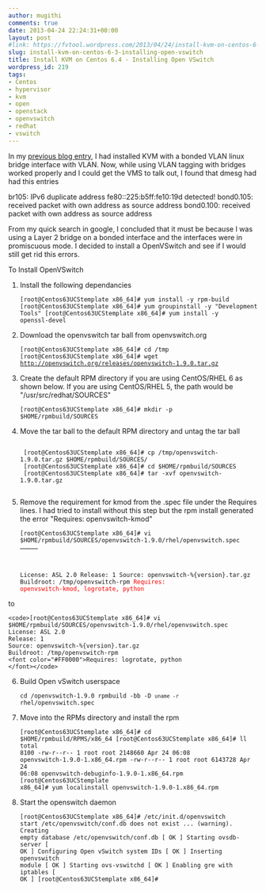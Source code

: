 ```yaml
---
author: mugithi
comments: true
date: 2013-04-24 22:24:31+00:00
layout: post
#link: https://fvtool.wordpress.com/2013/04/24/install-kvm-on-centos-6-3-installing-open-vswitch/
slug: install-kvm-on-centos-6-3-installing-open-vswitch
title: Install KVM on Centos 6.4 - Installing Open VSwitch
wordpress_id: 219
tags:
- Centos
- hypervisor
- kvm
- open
- openstack
- openvswitch
- redhat
- vswitch
---
```


In my [previous blog entry](https://fvtool.wordpress.com/2013/04/19/install-kvm-on-centos-6-3-configure-networking/), I had installed KVM with a bonded VLAN linux bridge interface with VLAN. Now, while using VLAN tagging with bridges worked properly and I could get the VMS to talk out, I found that dmesg had had this entries

br105: IPv6 duplicate address fe80::225:b5ff:fe10:19d detected!
bond0.105: received packet with own address as source address
bond0.100: received packet with own address as source address


From my quick search in google, I concluded that it must be because I was using a Layer 2 bridge on a bonded interface and the interfaces were in promiscuous mode. I decided to install a OpenVSwitch and see if I would still get rid this errors.

To Install OpenVSwitch

1. Install the following dependancies


    
    <code>[root@Centos63UCStemplate x86_64]# yum install -y rpm-build
    [root@Centos63UCStemplate x86_64]# yum groupinstall -y "Development Tools"
    [root@Centos63UCStemplate x86_64]# yum install -y openssl-devel</code>



2. Download the openvswitch tar ball from openvswitch.org


    
    <code>[root@Centos63UCStemplate x86_64]# cd /tmp
    [root@Centos63UCStemplate x86_64]# wget http://openvswitch.org/releases/openvswitch-1.9.0.tar.gz</code>




3. Create the default RPM directory if you are using CentOS/RHEL 6 as shown below. If you are using CentOS/RHEL 5, the path would be "/usr/src/redhat/SOURCES"


    
    <code>[root@Centos63UCStemplate x86_64]# mkdir -p $HOME/rpmbuild/SOURCES</code>



4. Move the tar ball to the default RPM directory and untag the tar ball


    
    <code>
    [root@Centos63UCStemplate x86_64]# cp /tmp/openvswitch-1.9.0.tar.gz $HOME/rpmbuild/SOURCES/
    [root@Centos63UCStemplate x86_64]# cd $HOME/rpmbuild/SOURCES
    [root@Centos63UCStemplate x86_64]# tar -xvf openvswitch-1.9.0.tar.gz
    </code>



5. Remove the requirement for kmod from the .spec file under the Requires lines. I had tried to install without this step but the rpm install generated the error "Requires: openvswitch-kmod"


    
    <code>[root@Centos63UCStemplate x86_64]# vi $HOME/rpmbuild/SOURCES/openvswitch-1.9.0/rhel/openvswitch.spec
    ……………
    
    License: ASL 2.0
    Release: 1
    Source: openvswitch-%{version}.tar.gz
    Buildroot: /tmp/openvswitch-rpm
    <font color="#FF0000">Requires: openvswitch-kmod, logrotate, python</font>
    </font></code>


to


    
    <code>[root@Centos63UCStemplate x86_64]# vi $HOME/rpmbuild/SOURCES/openvswitch-1.9.0/rhel/openvswitch.spec
    License: ASL 2.0
    Release: 1
    Source: openvswitch-%{version}.tar.gz
    Buildroot: /tmp/openvswitch-rpm
    <font color="#FF0000">Requires: logrotate, python
    </font></code>



6. Build Open vSwitch userspace


    
    <code>cd /openvswitch-1.9.0
    rpmbuild -bb -D `uname -r` rhel/openvswitch.spec</code>



7. Move into the RPMs directory and install the rpm


    
    <code>[root@Centos63UCStemplate x86_64]# cd $HOME/rpmbuild/RPMS/x86_64
    [root@Centos63UCStemplate x86_64]# ll
    total 8100
    -rw-r--r-- 1 root root 2148660 Apr 24 06:08 openvswitch-1.9.0-1.x86_64.rpm
    -rw-r--r-- 1 root root 6143728 Apr 24 06:08 openvswitch-debuginfo-1.9.0-1.x86_64.rpm
    [root@Centos63UCStemplate x86_64]# yum localinstall openvswitch-1.9.0-1.x86_64.rpm</code>



8. Start the openswitch daemon


    
    <code>[root@Centos63UCStemplate x86_64]# /etc/init.d/openvswitch start
    /etc/openvswitch/conf.db does not exist ... (warning).
    Creating empty database /etc/openvswitch/conf.db           [  OK  ]
    Starting ovsdb-server                                      [  OK  ]
    Configuring Open vSwitch system IDs                        [  OK  ]
    Inserting openvswitch module                               [  OK  ]
    Starting ovs-vswitchd                                      [  OK  ]
    Enabling gre with iptables                                 [  OK  ]
    [root@Centos63UCStemplate x86_64]#</code>
